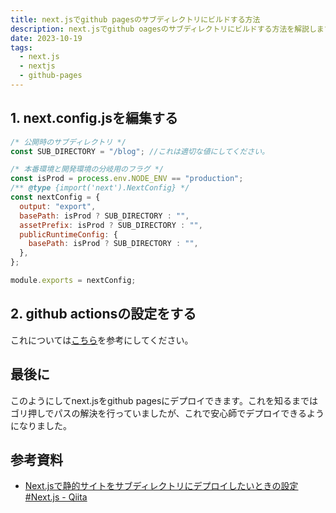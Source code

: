 ```yaml
---
title: next.jsでgithub pagesのサブディレクトリにビルドする方法
description: next.jsでgithub oagesのサブディレクトリにビルドする方法を解説します。
date: 2023-10-19
tags: 
  - next.js
  - nextjs
  - github-pages
---
```


## 1. next.config.jsを編集する

```js
/* 公開時のサブディレクトリ */
const SUB_DIRECTORY = "/blog"; //これは適切な値にしてください。

/* 本番環境と開発環境の分岐用のフラグ */
const isProd = process.env.NODE_ENV == "production";
/** @type {import('next').NextConfig} */
const nextConfig = {
  output: "export",
  basePath: isProd ? SUB_DIRECTORY : "",
  assetPrefix: isProd ? SUB_DIRECTORY : "",
  publicRuntimeConfig: {
    basePath: isProd ? SUB_DIRECTORY : "",
  },
};

module.exports = nextConfig;
```

## 2. github actionsの設定をする

これについては[こちら](./20230831)を参考にしてください。

## 最後に

このようにしてnext.jsをgithub pagesにデプロイできます。これを知るまではゴリ押しでパスの解決を行っていましたが、これで安心師でデプロイできるようになりました。

## 参考資料

* [Next.jsで静的サイトをサブディレクトリにデプロイしたいときの設定 #Next.js - Qiita](https://qiita.com/hiropy0123/items/02ab91f69dbfa4e2797f)
